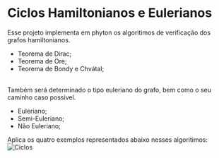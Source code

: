 # Ciclos Hamiltonianos e Eulerianos

Esse projeto implementa em phyton os algoritimos de verificação dos grafos hamiltonianos.<br/>
- Teorema de Dirac;<br/>
- Teorema de Ore;<br/>
- Teorema de Bondy e Chvátal;<br/>

<br/>Também será determinado o tipo euleriano do grafo, bem como o seu caminho caso possivel.<br/>
- Euleriano;<br/>
- Semi-Euleriano;<br/>
- Não Euleriano;<br/>

Aplica os quatro exemplos representados abaixo nesses algoritimos:<br/>
![Ciclos](https://user-images.githubusercontent.com/104148028/226771375-645e65fa-ce91-4628-a0c4-83d2767c8b4b.png)
